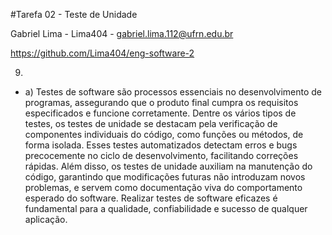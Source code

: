 #Tarefa 02 - Teste de Unidade

Gabriel Lima - Lima404 - gabriel.lima.112@ufrn.edu.br

https://github.com/Lima404/eng-software-2

9.
- a) Testes de software são processos essenciais no desenvolvimento de programas, assegurando que o produto final cumpra os requisitos especificados e funcione corretamente. Dentre os vários tipos de testes, os testes de unidade se destacam pela verificação de componentes individuais do código, como funções ou métodos, de forma isolada. Esses testes automatizados detectam erros e bugs precocemente no ciclo de desenvolvimento, facilitando correções rápidas. Além disso, os testes de unidade auxiliam na manutenção do código, garantindo que modificações futuras não introduzam novos problemas, e servem como documentação viva do comportamento esperado do software. Realizar testes de software eficazes é fundamental para a qualidade, confiabilidade e sucesso de qualquer aplicação.
